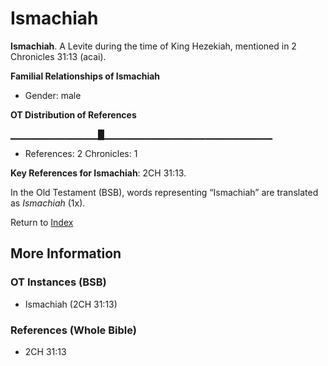 # Ismachiah
**Ismachiah**. 
A Levite during the time of King Hezekiah, mentioned in 2 Chronicles 31:13 (acai). 




**Familial Relationships of Ismachiah**


* Gender: male


**OT Distribution of References**

▁▁▁▁▁▁▁▁▁▁▁▁▁█▁▁▁▁▁▁▁▁▁▁▁▁▁▁▁▁▁▁▁▁▁▁▁▁▁
* References: 2 Chronicles: 1



**Key References for Ismachiah**: 
2CH 31:13. 


In the Old Testament (BSB), words representing “Ismachiah” are translated as 
*Ismachiah* (1x). 




Return to [Index](00-Index.md)

## More Information

### OT Instances (BSB)

* Ismachiah (2CH 31:13)



### References (Whole Bible)

* 2CH 31:13



